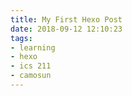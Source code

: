 ```yaml
---
title: My First Hexo Post
date: 2018-09-12 12:10:23
tags: 
- learning 
- hexo 
- ics 211 
- camosun
---
```

